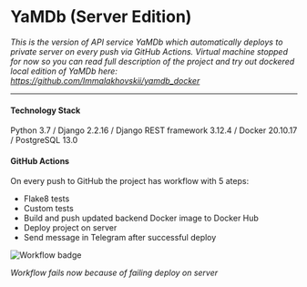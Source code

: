 # YaMDb (Server Edition) #
*This is the version of API service YaMDb which automatically deploys to private server on every push via GitHub Actions. Virtual machine stopped for now so you can read full description of the project and try out dockered local edition of YaMDb here: https://github.com/Immalakhovskii/yamdb_docker*
****
#### Technology Stack ####
Python 3.7 / Django 2.2.16 / Django REST framework 3.12.4 / Docker 20.10.17 / PostgreSQL 13.0
#### GitHub Actions ####
On every push to GitHub the project has workflow with 5 ateps:
- Flake8 tests
- Custom tests
- Build and push updated backend Docker image to Docker Hub
- Deploy project on server
- Send message in Telegram after successful deploy

![Workflow badge](https://github.com/Immalakhovskii/yamdb_final/actions/workflows/yamdb_workflow.yml/badge.svg?event=push)

*Workflow fails now because of failing deploy on server*
